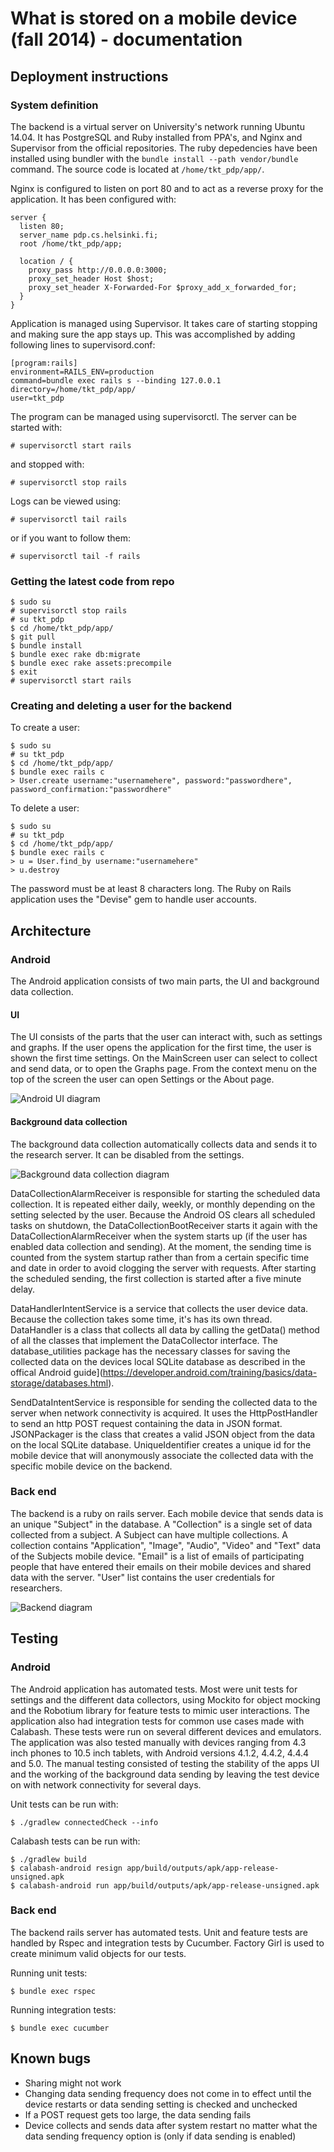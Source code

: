 What is stored on a mobile device (fall 2014) - documentation
=============================================================

Deployment instructions
-----------------------

### System definition

The backend is a virtual server on University's network running Ubuntu 14.04. It has PostgreSQL and Ruby installed from PPA's, and Nginx and Supervisor from the official repositories. The ruby depedencies have been installed using bundler with the `bundle install --path vendor/bundle` command. The source code is located at `/home/tkt_pdp/app/`.

Nginx is configured to listen on port 80 and to act as a reverse proxy for the application. It has been configured with:

```
server {
  listen 80;
  server_name pdp.cs.helsinki.fi;
  root /home/tkt_pdp/app;

  location / {
    proxy_pass http://0.0.0.0:3000;
    proxy_set_header Host $host;
    proxy_set_header X-Forwarded-For $proxy_add_x_forwarded_for;
  }
}
```

Application is managed using Supervisor. It takes care of starting stopping and making sure the app stays up. This was accomplished by adding following lines to supervisord.conf:

```
[program:rails]
environment=RAILS_ENV=production
command=bundle exec rails s --binding 127.0.0.1
directory=/home/tkt_pdp/app/
user=tkt_pdp
```

The program can be managed using supervisorctl. The server can be started with:

```
# supervisorctl start rails
```

and stopped with:

```
# supervisorctl stop rails
```

Logs can be viewed using:

```
# supervisorctl tail rails
```

or if you want to follow them:

```
# supervisorctl tail -f rails
```

### Getting the latest code from repo

```
$ sudo su
# supervisorctl stop rails
# su tkt_pdp
$ cd /home/tkt_pdp/app/
$ git pull
$ bundle install
$ bundle exec rake db:migrate
$ bundle exec rake assets:precompile
$ exit
# supervisorctl start rails
```

### Creating and deleting a user for the backend

To create a user:

```
$ sudo su
# su tkt_pdp
$ cd /home/tkt_pdp/app/
$ bundle exec rails c
> User.create username:"usernamehere", password:"passwordhere", password_confirmation:"passwordhere"
```

To delete a user:

```
$ sudo su
# su tkt_pdp
$ cd /home/tkt_pdp/app/
$ bundle exec rails c
> u = User.find_by username:"usernamehere"
> u.destroy
```

The password must be at least 8 characters long. The Ruby on Rails application uses the "Devise" gem to handle user accounts.

Architecture
------------

### Android

The Android application consists of two main parts, the UI and background data collection.

#### UI

The UI consists of the parts that the user can interact with, such as settings and graphs. If the user opens the application for the first time, the user is shown the first time settings. On the MainScreen user can select to collect and send data, or to open the Graphs page. From the context menu on the top of the screen the user can open Settings or the About page.

![Android UI diagram](android-UI.png)

#### Background data collection

The background data collection automatically collects data and sends it to the research server. It can be disabled from the settings.

![Background data collection diagram](background-data-collection-diagram.png)

DataCollectionAlarmReceiver is responsible for starting the scheduled data collection. It is repeated either daily, weekly, or monthly depending on the setting selected by the user. Because the Android OS clears all scheduled tasks on shutdown, the DataCollectionBootReceiver starts it again with the DataCollectionAlarmReceiver when the system starts up (if the user has enabled data collection and sending). At the moment, the sending time is counted from the system startup rather than from a certain specific time and date in order to avoid clogging the server with requests. After starting the scheduled sending, the first collection is started after a five minute delay.

DataHandlerIntentService is a service that collects the user device data. Because the collection takes some time, it's has its own thread. DataHandler is a class that collects all data by calling the getData() method of all the classes that implement the DataCollector interface. The database_utilities package has the necessary classes for saving the collected data on the devices local SQLite database as described in the offical Android guide](https://developer.android.com/training/basics/data-storage/databases.html).

SendDataIntentService is responsible for sending the collected data to the server when network connectivity is acquired. It uses the HttpPostHandler to send an http POST request containing the data in JSON format. JSONPackager is the class that creates a valid JSON object from the data on the local SQLite database. UniqueIdentifier creates a unique id for the mobile device that will anonymously associate the collected data with the specific mobile device on the backend.

### Back end

The backend is a ruby on rails server. Each mobile device that sends data is an unique "Subject" in the database. A "Collection" is a single set of data collected from a subject. A Subject can have multiple collections. A collection contains "Application", "Image", "Audio", "Video" and "Text" data of the Subjects mobile device. "Email" is a list of emails of participating people that have entered their emails on their mobile devices and shared data with the server. "User" list contains the user credentials for researchers.

![Backend diagram](backend-architechture.png)

Testing
-------

### Android

The Android application has automated tests. Most were unit tests for settings and the different data collectors, using Mockito for object mocking and the Robotium library for feature tests to mimic user interactions. The application also had integration tests for common use cases made with Calabash. These tests were run on several different devices and emulators. The application was also tested manually with devices ranging from 4.3 inch phones to 10.5 inch tablets, with Android versions 4.1.2, 4.4.2, 4.4.4 and 5.0. The manual testing consisted of testing the stability of the apps UI and the working of the background data sending by leaving the test device on with network connectivity for several days.

Unit tests can be run with:

```
$ ./gradlew connectedCheck --info
```

Calabash tests can be run with:

```
$ ./gradlew build
$ calabash-android resign app/build/outputs/apk/app-release-unsigned.apk
$ calabash-android run app/build/outputs/apk/app-release-unsigned.apk
```

### Back end

The backend rails server has automated tests. Unit and feature tests are handled by Rspec and integration tests by Cucumber. Factory Girl is used to create minimum valid objects for our tests.

Running unit tests:

```
$ bundle exec rspec
```

Running integration tests:

```
$ bundle exec cucumber
```

Known bugs
----------

-	Sharing might not work
-	Changing data sending frequency does not come in to effect until the device restarts or data sending setting is checked and unchecked
-	If a POST request gets too large, the data sending fails
-	Device collects and sends data after system restart no matter what the data sending frequency option is (only if data sending is enabled)
